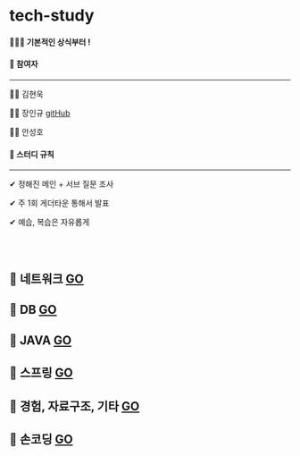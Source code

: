 # tech-study

 #### 📝👦💡 기본적인 상식부터 !
 
#### 📌  참여자

---------------------------

👩🏻 김현욱 []()

🧑🏻 장인규 [gitHub](github.com/inguuu)

👦🏻 안성호 []()


#### 📌  스터디 규칙

---------------------------

✔ 정해진 메인 + 서브 질문 조사

✔ 주 1회 게더타운 통해서 발표 

✔ 예습, 복습은 자유롭게 



## 
<br/>

## 📗 네트워크 [GO](https://github.com/inguuu/tech-study-/wiki)

## 📗 DB [GO](https://github.com/inguuu/tech-study-/wiki)

## 📗 JAVA [GO](https://github.com/inguuu/tech-study-/wiki)

## 📗 스프링 [GO](https://github.com/inguuu/tech-study-/wiki)

## 📗 경험, 자료구조, 기타 [GO](https://github.com/inguuu/tech-study-/wiki)

## 📗 손코딩 [GO](https://github.com/inguuu/tech-study-/wiki)



